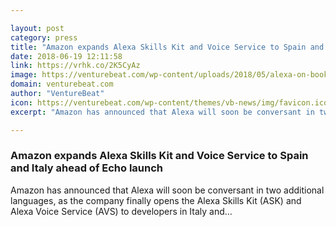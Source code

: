 ```yaml
---

layout: post
category: press
title: "Amazon expands Alexa Skills Kit and Voice Service to Spain and Italy ahead of Echo launch"
date: 2018-06-19 12:11:58
link: https://vrhk.co/2K5CyAz
image: https://venturebeat.com/wp-content/uploads/2018/05/alexa-on-book.jpg?fit=1200%2C800&strip=all
domain: venturebeat.com
author: "VentureBeat"
icon: https://venturebeat.com/wp-content/themes/vb-news/img/favicon.ico
excerpt: "Amazon has announced that Alexa will soon be conversant in two additional languages, as the company finally opens the Alexa Skills Kit (ASK) and Alexa Voice Service (AVS) to developers in Italy and…"

---
```


### Amazon expands Alexa Skills Kit and Voice Service to Spain and Italy ahead of Echo launch

Amazon has announced that Alexa will soon be conversant in two additional languages, as the company finally opens the Alexa Skills Kit (ASK) and Alexa Voice Service (AVS) to developers in Italy and…
